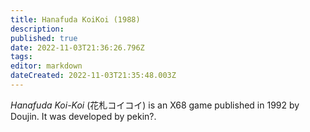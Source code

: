 ```yaml
---
title: Hanafuda KoiKoi (1988)
description: 
published: true
date: 2022-11-03T21:36:26.796Z
tags: 
editor: markdown
dateCreated: 2022-11-03T21:35:48.003Z
---
```


_Hanafuda Koi-Koi_ (<span lang='ja'>花札コイコイ</span>) is an X68 game published in 1992 by Doujin.
It was developed by pekin?.
